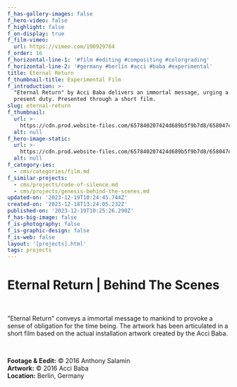 ```yaml
---
f_has-gallery-images: false
f_hero-video: false
f_highlight: false
f_on-display: true
f_film-vimeo:
  url: https://vimeo.com/190929764
f_order: 16
f_horizontal-line-1: '#film #editing #compositing #colorgrading'
f_horizontal-line-2: '#germany #berlin #acci #baba #experimental'
title: Eternal Return
f_thumbnail-title: Experimental Film
f_introduction: >-
  "Eternal Return" by Acci Baba delivers an immortal message, urging a sense of
  present duty. Presented through a short film.
slug: eternal-return
f_thumbnail:
  url: >-
    https://cdn.prod.website-files.com/657840207424d689b5f9b7d8/658047e7c46facb7f9d2748d_thumbnail.webp
  alt: null
f_hero-image-static:
  url: >-
    https://cdn.prod.website-files.com/657840207424d689b5f9b7d8/658047eaf5a2024c9040bd82_hero.webp
  alt: null
f_category-ies:
  - cms/categories/film.md
f_similar-projects:
  - cms/projects/code-of-silence.md
  - cms/projects/genesis-behind-the-scenes.md
updated-on: '2023-12-19T10:24:45.744Z'
created-on: '2023-12-18T13:24:05.232Z'
published-on: '2023-12-19T10:25:26.290Z'
f_has-big-image: false
f_is-photography: false
f_is-graphic-design: false
f_is-web: false
layout: '[projects].html'
tags: projects
---
```


Eternal Return | Behind The Scenes
==================================

‍

"Eternal Return" conveys a immortal message to mankind to provoke a sense of obligation for the time being. The artwork has been articulated in a short film based on the actual installation artwork created by the Acci Baba.

‍  

**Footage & Eedit:** © 2016 Anthony Salamin  
**Artwork:** © 2016 Acci Baba  
**Location:** Berlin, Germany
